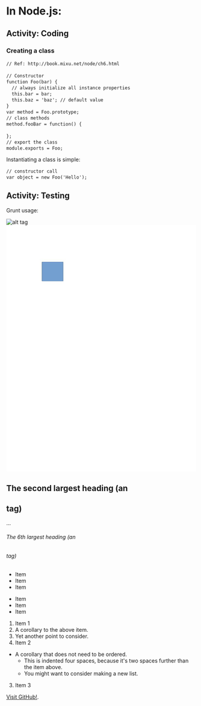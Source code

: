 # In Node.js:



## Activity: Coding

### Creating a class
```
// Ref: http://book.mixu.net/node/ch6.html

// Constructor
function Foo(bar) {
  // always initialize all instance properties
  this.bar = bar;
  this.baz = 'baz'; // default value
}
var method = Foo.prototype;
// class methods
method.fooBar = function() {

};
// export the class
module.exports = Foo;
```

Instantiating a class is simple:

```
// constructor call
var object = new Foo('Hello');
```

## Activity: Testing

Grunt usage:



![alt tag](Dexto-coding-standards/docs/img/DrawingsOn.jpg)
![alt tag](https://github.com/a-lavoie/Dexto-coding-standards/blob/master/docs/img/DrawingsOn.jpg)


## The second largest heading (an <h2> tag)
…
###### The 6th largest heading (an <h6> tag)


* Item
* Item
* Item

- Item
- Item
- Item

1. Item 1
  1. A corollary to the above item.
  2. Yet another point to consider.
2. Item 2
  * A corollary that does not need to be ordered.
    * This is indented four spaces, because it's two spaces further than the item above.
    * You might want to consider making a new list.
3. Item 3

 [Visit GitHub!](https://www.github.com).



